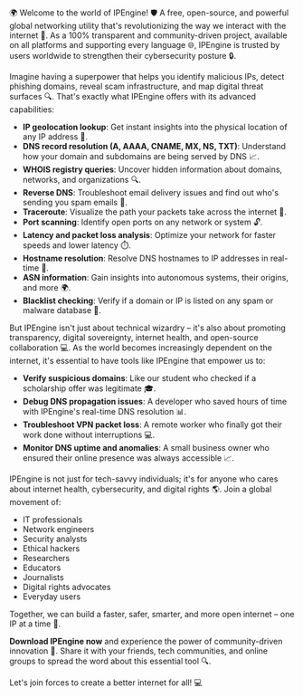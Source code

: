 🌍 Welcome to the world of IPEngine! 🛡️ A free, open-source, and powerful global networking utility that's revolutionizing the way we interact with the internet 📡. As a 100% transparent and community-driven project, available on all platforms and supporting every language 🌐, IPEngine is trusted by users worldwide to strengthen their cybersecurity posture 🔒.

Imagine having a superpower that helps you identify malicious IPs, detect phishing domains, reveal scam infrastructure, and map digital threat surfaces 🔍. That's exactly what IPEngine offers with its advanced capabilities:

* **IP geolocation lookup**: Get instant insights into the physical location of any IP address 📍.
* **DNS record resolution (A, AAAA, CNAME, MX, NS, TXT)**: Understand how your domain and subdomains are being served by DNS 📈.
* **WHOIS registry queries**: Uncover hidden information about domains, networks, and organizations 🔍.
* **Reverse DNS**: Troubleshoot email delivery issues and find out who's sending you spam emails 📨.
* **Traceroute**: Visualize the path your packets take across the internet 🚀.
* **Port scanning**: Identify open ports on any network or system 🔓.
* **Latency and packet loss analysis**: Optimize your network for faster speeds and lower latency ⏱️.
* **Hostname resolution**: Resolve DNS hostnames to IP addresses in real-time 🔄.
* **ASN information**: Gain insights into autonomous systems, their origins, and more 🌍.
* **Blacklist checking**: Verify if a domain or IP is listed on any spam or malware database 🔴.

But IPEngine isn't just about technical wizardry – it's also about promoting transparency, digital sovereignty, internet health, and open-source collaboration 💻. As the world becomes increasingly dependent on the internet, it's essential to have tools like IPEngine that empower us to:

* **Verify suspicious domains**: Like our student who checked if a scholarship offer was legitimate 🎓.
* **Debug DNS propagation issues**: A developer who saved hours of time with IPEngine's real-time DNS resolution 📊.
* **Troubleshoot VPN packet loss**: A remote worker who finally got their work done without interruptions 💻.
* **Monitor DNS uptime and anomalies**: A small business owner who ensured their online presence was always accessible 📈.

IPEngine is not just for tech-savvy individuals; it's for anyone who cares about internet health, cybersecurity, and digital rights 🌎. Join a global movement of:

* IT professionals
* Network engineers
* Security analysts
* Ethical hackers
* Researchers
* Educators
* Journalists
* Digital rights advocates
* Everyday users

Together, we can build a faster, safer, smarter, and more open internet – one IP at a time 🚀.

**Download IPEngine now** and experience the power of community-driven innovation 📡. Share it with your friends, tech communities, and online groups to spread the word about this essential tool 🔍.

Let's join forces to create a better internet for all! 💻